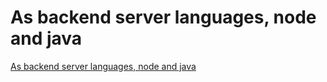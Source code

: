 # As backend server languages, node and java
[As backend server languages, node and java](https://aiwithcloud.com/2022/09/19/as_backend_server_languages_node_and_java/)